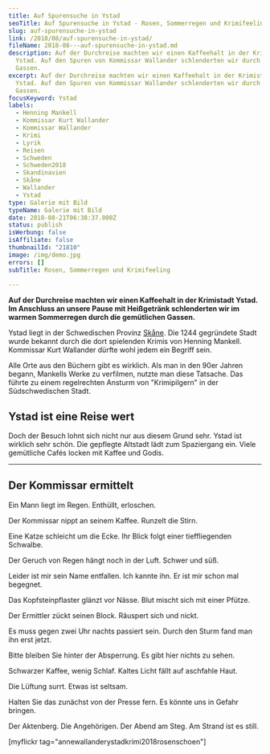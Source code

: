 ```yaml
---
title: Auf Spurensuche in Ystad
seoTitle: Auf Spurensuche in Ystad - Rosen, Sommerregen und Krimifeeling
slug: auf-spurensuche-in-ystad
link: /2018/08/auf-spurensuche-in-ystad/
fileName: 2018-08---auf-spurensuche-in-ystad.md
description: Auf der Durchreise machten wir einen Kaffeehalt in der Krimistadt
  Ystad. Auf den Spuren von Kommissar Wallander schlenderten wir durch die
  Gassen.
excerpt: Auf der Durchreise machten wir einen Kaffeehalt in der Krimistadt
  Ystad. Auf den Spuren von Kommissar Wallander schlenderten wir durch die
  Gassen.
focusKeyword: Ystad
labels:
  - Henning Mankell
  - Kommissar Kurt Wallander
  - Kommissar Wallander
  - Krimi
  - Lyrik
  - Reisen
  - Schweden
  - Schweden2018
  - Skandinavien
  - Skåne
  - Wallander
  - Ystad
type: Galerie mit Bild
typeName: Galerie mit Bild
date: 2018-08-21T06:38:37.000Z
status: publish
isWerbung: false
isAffiliate: false
thumbnailId: "21810"
image: /img/demo.jpg
errors: []
subTitle: Rosen, Sommerregen und Krimifeeling
  
---
```


**Auf der Durchreise machten wir einen Kaffeehalt in der Krimistadt Ystad. Im
Anschluss an unsere Pause mit Heißgetränk schlenderten wir im warmen Sommerregen
durch die gemütlichen Gassen.**

Ystad liegt in der Schwedischen Provinz
[Skåne](/2018/07/zwischenstopp-in-skane/). Die 1244 gegründete Stadt wurde
bekannt durch die dort spielenden Krimis von Henning Mankell. Kommissar Kurt
Wallander dürfte wohl jedem ein Begriff sein.

Alle Orte aus den Büchern gibt es wirklich. Als man in den 90er Jahren begann,
Mankells Werke zu verfilmen, nutzte man diese Tatsache. Das führte zu einem
regelrechten Ansturm von "Krimipilgern" in der Südschwedischen Stadt.

## Ystad ist eine Reise wert

Doch der Besuch lohnt sich nicht nur aus diesem Grund sehr. Ystad ist wirklich
sehr schön. Die gepflegte Altstadt lädt zum Spaziergang ein. Viele gemütliche
Cafés locken mit Kaffee und Godis.

<hr />

## Der Kommissar ermittelt

Ein Mann liegt im Regen. Enthüllt, erloschen.

Der Kommissar nippt an seinem Kaffee. Runzelt die Stirn.

Eine Katze schleicht um die Ecke. Ihr Blick folgt einer tieffliegenden Schwalbe.

Der Geruch von Regen hängt noch in der Luft. Schwer und süß.

Leider ist mir sein Name entfallen. Ich kannte ihn. Er ist mir schon mal
begegnet.

Das Kopfsteinpflaster glänzt vor Nässe. Blut mischt sich mit einer Pfütze.

Der Ermittler zückt seinen Block. Räuspert sich und nickt.

Es muss gegen zwei Uhr nachts passiert sein. Durch den Sturm fand man ihn erst
jetzt.

Bitte bleiben Sie hinter der Absperrung. Es gibt hier nichts zu sehen.

Schwarzer Kaffee, wenig Schlaf. Kaltes Licht fällt auf aschfahle Haut.

Die Lüftung surrt. Etwas ist seltsam.

Halten Sie das zunächst von der Presse fern. Es könnte uns in Gefahr bringen.

Der Aktenberg. Die Angehörigen. Der Abend am Steg. Am Strand ist es still.

[myflickr tag="annewallanderystadkrimi2018rosenschoen"]

  